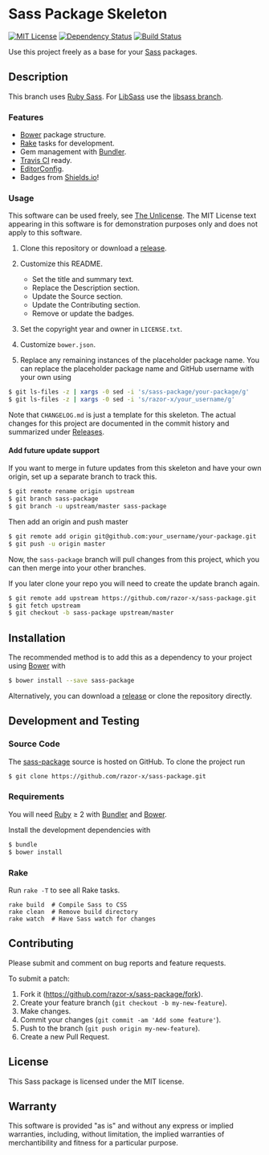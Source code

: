 # Sass Package Skeleton

<!--
[![Bower Version](https://img.shields.io/bower/v/sass-package.svg)](http://bower.io/search/?q=sass-package)
-->
[![MIT License](https://img.shields.io/badge/license-MIT-red.svg)](./LICENSE.txt)
[![Dependency Status](https://img.shields.io/gemnasium/razor-x/sass-package.svg)](https://gemnasium.com/razor-x/sass-package)
[![Build Status](https://img.shields.io/travis/razor-x/sass-package.svg)](https://travis-ci.org/razor-x/sass-package)

Use this project freely as a base for your [Sass] packages.

## Description

This branch uses [Ruby Sass][Sass].
For [LibSass] use the [libsass branch].

[LibSass]: http://libsass.org/
[libsass branch]: https://github.com/razor-x/sass-package/tree/libsass
[Sass]: http://sass-lang.com/

### Features

* [Bower] package structure.
* [Rake] tasks for development.
* Gem management with [Bundler].
* [Travis CI] ready.
* [EditorConfig].
* Badges from [Shields.io]!

[Bundler]: http://bundler.io/
[EditorConfig]: http://editorconfig.org/
[Rake]: https://github.com/jimweirich/rake
[Shields.io]: http://shields.io/
[Travis CI]: https://travis-ci.org/

### Usage

This software can be used freely, see [The Unlicense].
The MIT License text appearing in this software is for
demonstration purposes only and does not apply to this software.

1. Clone this repository or download a [release][Releases].

2. Customize this README.
   - Set the title and summary text.
   - Replace the Description section.
   - Update the Source section.
   - Update the Contributing section.
   - Remove or update the badges.

3. Set the copyright year and owner in `LICENSE.txt`.

4. Customize `bower.json`.

5. Replace any remaining instances of the placeholder package name.
   You can replace the placeholder package name and GitHub username
   with your own using

```bash
$ git ls-files -z | xargs -0 sed -i 's/sass-package/your-package/g'
$ git ls-files -z | xargs -0 sed -i 's/razor-x/your_username/g'
```

Note that `CHANGELOG.md` is just a template for this skeleton.
The actual changes for this project are documented in the commit history
and summarized under [Releases].

[Releases]: https://github.com/razor-x/sass-package/releases
[The Unlicense]: http://unlicense.org/UNLICENSE

#### Add future update support

If you want to merge in future updates from this skeleton and have your own origin,
set up a separate branch to track this.

```bash
$ git remote rename origin upstream
$ git branch sass-package
$ git branch -u upstream/master sass-package
```

Then add an origin and push master

```bash
$ git remote add origin git@github.com:your_username/your-package.git
$ git push -u origin master
```

Now, the `sass-package` branch will pull changes from this project,
which you can then merge into your other branches.

If you later clone your repo you will need to create the update branch again.

```bash
$ git remote add upstream https://github.com/razor-x/sass-package.git
$ git fetch upstream
$ git checkout -b sass-package upstream/master
```

## Installation

The recommended method is to add this as a dependency
to your project using [Bower] with

```bash
$ bower install --save sass-package
```

Alternatively, you can download a [release][Releases]
or clone the repository directly.

## Development and Testing

### Source Code

The [sass-package](https://github.com/razor-x/sass-package)
source is hosted on GitHub.
To clone the project run

```bash
$ git clone https://github.com/razor-x/sass-package.git
```

### Requirements

You will need [Ruby] ≥ 2 with [Bundler] and [Bower].

Install the development dependencies with

```bash
$ bundle
$ bower install
```

[Bower]: http://bower.io/
[Bundler]: http://bundler.io/
[Ruby]: https://www.ruby-lang.org/

### Rake

Run `rake -T` to see all Rake tasks.

```
rake build  # Compile Sass to CSS
rake clean  # Remove build directory
rake watch  # Have Sass watch for changes
```

## Contributing

Please submit and comment on bug reports and feature requests.

To submit a patch:

1. Fork it (https://github.com/razor-x/sass-package/fork).
2. Create your feature branch (`git checkout -b my-new-feature`).
3. Make changes.
4. Commit your changes (`git commit -am 'Add some feature'`).
5. Push to the branch (`git push origin my-new-feature`).
6. Create a new Pull Request.

## License

This Sass package is licensed under the MIT license.

## Warranty

This software is provided "as is" and without any express or
implied warranties, including, without limitation, the implied
warranties of merchantibility and fitness for a particular
purpose.
